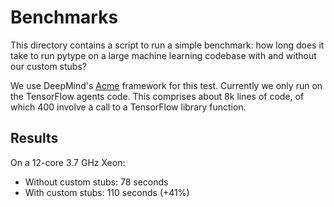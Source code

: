# Benchmarks

This directory contains a script to run a simple benchmark:
how long does it take to run pytype on a large machine learning
codebase with and without our custom stubs?

We use DeepMind's [Acme](https://github.com/deepmind/acme) framework for this test. Currently we only run on the TensorFlow agents code.
This comprises about 8k lines of code, of which 400 involve
a call to a TensorFlow library function.


## Results

On a 12-core 3.7 GHz Xeon:

* Without custom stubs: 78 seconds
* With custom stubs: 110 seconds (+41%)
